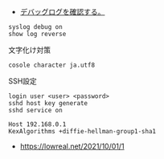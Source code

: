 


-  [デバッグログを確認する。](https://network.yamaha.com/setting/router_firewall/ts_router/server_release#point02)

```
syslog debug on
show log reverse
```

文字化け対策
```
cosole character ja.utf8
```


SSH設定

```
login user <user> <password>
sshd host key generate
sshd service on
```

```
Host 192.168.0.1
KexAlgorithms +diffie-hellman-group1-sha1
```
- https://lowreal.net/2021/10/01/1

<!--stackedit_data:
eyJoaXN0b3J5IjpbMTcxMDI4ODQzOF19
-->
